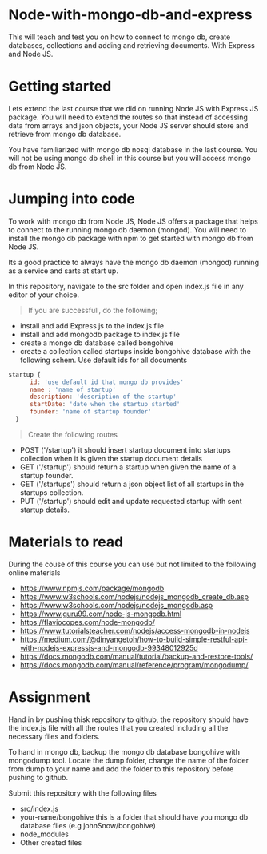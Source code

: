 # Node-with-mongo-db-and-express
This will teach and test you on how to connect to mongo db, create databases, collections and adding and retrieving documents.
With Express and Node JS.


# Getting started

Lets extend the last course that we did on running Node JS with Express JS package. You will need to extend the routes so that instead of accessing data from arrays and json objects, your Node JS server should store and retrieve from mongo db database.

You have familiarized with mongo db nosql database in the last course. You will not be using mongo db shell in this course but you will access mongo db from Node JS.

# Jumping into code

To work with mongo db from Node JS, Node JS offers a package that helps to connect to the running mongo db daemon (mongod). You will need to install the mongo db package with npm to get started with mongo db from Node JS.

Its a good practice to always have the mongo db daemon (mongod) running as a service and sarts at start up.

In this repository, navigate to the src folder and open index.js file in any editor of your choice.

> If you are successfull, do the following;

  - install and add Express js to the index.js file
  - install and add mongodb package to index.js file
  - create a mongo db database called bongohive
  - create a collection called startups inside bongohive database with the following schem. Use default ids for all documents
 
  ``` javascript
  startup {
        id: 'use default id that mongo db provides'
        name : 'name of startup'
        description: 'description of the startup'
        startDate: 'date when the startup started'
        founder: 'name of startup founder'
    }
  ```  
    
> Create the following routes
   - POST ('/startup') it should insert startup document into startups collection when it is given the startup document details
   - GET ('/startup') should return a startup when given the name of a startup founder.
   - GET ('/startups') should return a json object list of all startups in the startups collection.
   - PUT ('/startup') should edit and update requested startup with sent startup details.
   
 # Materials to read
 
 During the couse of this course you can use but not limited to the following online materials
 
 - https://www.npmjs.com/package/mongodb
 - https://www.w3schools.com/nodejs/nodejs_mongodb_create_db.asp
 - https://www.w3schools.com/nodejs/nodejs_mongodb.asp
 - https://www.guru99.com/node-js-mongodb.html
 - https://flaviocopes.com/node-mongodb/
 - https://www.tutorialsteacher.com/nodejs/access-mongodb-in-nodejs
 - https://medium.com/@dinyangetoh/how-to-build-simple-restful-api-with-nodejs-expressjs-and-mongodb-99348012925d
 - https://docs.mongodb.com/manual/tutorial/backup-and-restore-tools/
 - https://docs.mongodb.com/manual/reference/program/mongodump/
 
   
# Assignment
Hand in by pushing thisk repository to github, the repository should have the index.js file with all the routes that you created including all the necessary files and folders.

To hand in mongo db, backup the mongo db database bongohive with mongodump tool. Locate the dump folder, change the name of the folder from dump to your name and add the folder to this repository before pushing to github.


Submit this repository with the following files
 - src/index.js
 - your-name/bongohive  this is a folder that should have you mongo db database files (e.g johnSnow/bongohive)
 - node_modules
 - Other created files  

 
 



  






  
